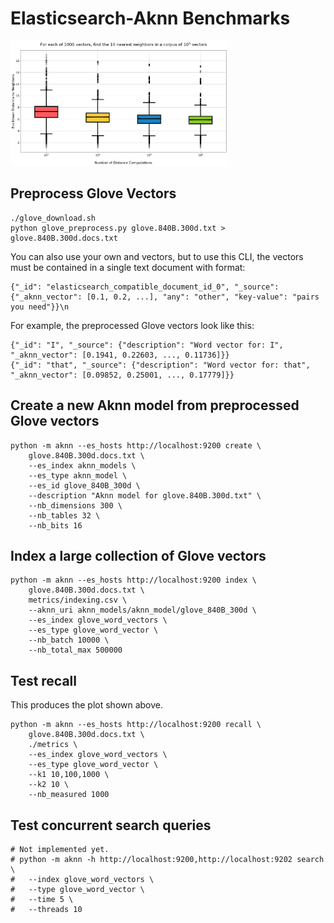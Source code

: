 
# Elasticsearch-Aknn Benchmarks

<img src="metrics/recall_boxplot.png" height="200px" width="auto"/>

## Preprocess Glove Vectors

```
./glove_download.sh
python glove_preprocess.py glove.840B.300d.txt > glove.840B.300d.docs.txt
```

You can also use your own and vectors, but to use this CLI, the vectors must be 
contained in a single text document with format:

```
{"_id": "elasticsearch_compatible_document_id_0", "_source": {"_aknn_vector": [0.1, 0.2, ...], "any": "other", "key-value": "pairs you need"}}\n
```

For example, the preprocessed Glove vectors look like this:

```
{"_id": "I", "_source": {"description": "Word vector for: I", "_aknn_vector": [0.1941, 0.22603, ..., 0.11736]}}
{"_id": "that", "_source": {"description": "Word vector for: that", "_aknn_vector": [0.09852, 0.25001, ..., 0.17779]}}

```

## Create a new Aknn model from preprocessed Glove vectors

```
python -m aknn --es_hosts http://localhost:9200 create \
	glove.840B.300d.docs.txt \
	--es_index aknn_models \
	--es_type aknn_model \
	--es_id glove_840B_300d \
	--description "Aknn model for glove.840B.300d.txt" \
	--nb_dimensions 300 \
	--nb_tables 32 \
	--nb_bits 16
```

## Index a large collection of Glove vectors

```
python -m aknn --es_hosts http://localhost:9200 index \
	glove.840B.300d.docs.txt \
	metrics/indexing.csv \
	--aknn_uri aknn_models/aknn_model/glove_840B_300d \
	--es_index glove_word_vectors \
	--es_type glove_word_vector \
	--nb_batch 10000 \
	--nb_total_max 500000

```

## Test recall

This produces the plot shown above.

```
python -m aknn --es_hosts http://localhost:9200 recall \
	glove.840B.300d.docs.txt \
	./metrics \
	--es_index glove_word_vectors \
	--es_type glove_word_vector \
	--k1 10,100,1000 \
	--k2 10 \
	--nb_measured 1000

```

## Test concurrent search queries

```
# Not implemented yet.
# python -m aknn -h http://localhost:9200,http://localhost:9202 search \
# 	--index glove_word_vectors \
#	--type glove_word_vector \
#	--time 5 \
#	--threads 10
```